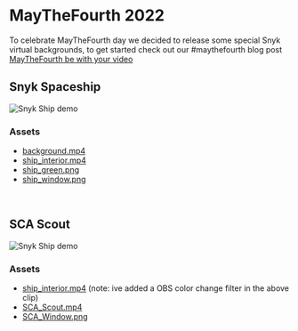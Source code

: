 # MayTheFourth 2022

To celebrate MayTheFourth day we decided to release some special Snyk virtual backgrounds, to get started check out our #maythefourth blog post [MayTheFourth be with your video](https://snyk.io/blog/may-the-fourth-be-with-your-video/)

## Snyk Spaceship

![Snyk Ship demo](https://github.com/snyk-labs/MayTheFourth/blob/main/img/demo.gif?raw=true)

### Assets

- [background.mp4](Snyk%20Ship/background.mp4)
- [ship_interior.mp4](Snyk%20Ship/ship_interior.mp4)
- [ship_green.png](Snyk%20Ship/ship_green.png)
- [ship_window.png](Snyk%20Ship/ship_window.png)

&nbsp;

## SCA Scout

![Snyk Ship demo](https://github.com/snyk-labs/MayTheFourth/blob/main/img/SCAScout.gif?raw=true)

### Assets

- [ship_interior.mp4](Snyk%20Ship/ship_interior.mp4) (note: ive added a OBS color change filter in the above clip) 
- [SCA_Scout.mp4](SCA%20Scout/SCA_Scout.mp4)
- [SCA_Window.png](SCA%20Scout/SCA_Window.png)
